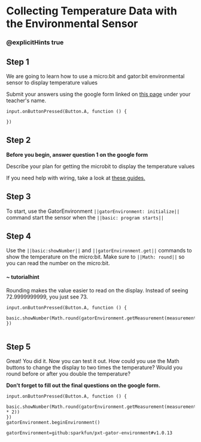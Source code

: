 # Collecting Temperature Data with the Environmental Sensor
### @explicitHints true
 
## Step 1
 
We are going to learn how to use a micro:bit and gator:bit environmental sensor  to display temperature values
 
Submit your answers using the google form linked on [this page](https://schoolwidelabs.github.io/sensor-immersion/assessments/Lesson2/environmental_assessment.html) under your teacher's name.
 
```template
input.onButtonPressed(Button.A, function () {
    
})
```
 
## Step 2
 
**Before you begin, answer question 1 on the google form**
 
Describe your plan for getting the microbit to display the temperature values
 
If you need help with wiring, take a look at [these guides.](https://docs.google.com/document/d/1KrhVLl_owwXz_xAVbcIEAG9O5N4wdBY3mjd-GX34Bag/edit?usp=sharing)
 
## Step 3
 
To start, use the GatorEnvironment ``||gatorEnvironment: initialize||`` command start the sensor when the ``||basic: program starts||``
 
 
## Step 4
 
Use the ``||basic:showNumber||`` and ``||gatorEnvironment.get||`` commands to show the temperature on the micro:bit. Make sure to ``||Math: round||`` 
so you can read the number on the micro:bit.
 
 
#### ~ tutorialhint
 
Rounding makes the value easier to read on the display. 
Instead of seeing 72.9999999999, you just see 73.
 
```blocks
input.onButtonPressed(Button.A, function () {
    basic.showNumber(Math.round(gatorEnvironment.getMeasurement(measurementType.degreesF)))
})
 
```
 
## Step 5
Great! You did it. Now you can test it out. How could you use the Math buttons to change the display to two times the temperature? Would you round before or after you double the temperature?
 
**Don't forget to fill out the final questions on the google form.**
 
```ghost
input.onButtonPressed(Button.A, function () {
    basic.showNumber(Math.round(gatorEnvironment.getMeasurement(measurementType.degreesF) * 2))
})
gatorEnvironment.beginEnvironment()
```
 
```package
gatorEnvironment=github:sparkfun/pxt-gator-environment#v1.0.13
```
